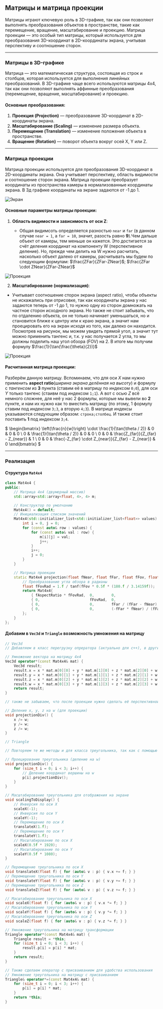 ## Матрицы и матрица проекции

Матрицы играют ключевую роль в 3D-графике, так как они позволяют выполнять преобразования объектов в пространстве, такие как перемещение, вращение, масштабирование и проекцию. Матрица проекции — это особый тип матрицы, который используется для преобразования 3D-координат в 2D-координаты экрана, учитывая перспективу и соотношение сторон.

---

### Матрицы в 3D-графике

Матрица — это математическая структура, состоящая из строк и столбцов, которая используется для выполнения линейных преобразований. В 3D-графике чаще всего используются матрицы 4x4, так как они позволяют выполнять аффинные преобразования (перемещение, вращение, масштабирование) и проекцию.

#### Основные преобразования:

1. **Проекция (Projection)** — преобразование 3D-координат в 2D-координаты экрана.
2. **Масштабирование (Scaling)** — изменение размера объекта.
3. **Перемещение (Translation)** — изменение положения объекта в пространстве.
4. **Вращение (Rotation)** — поворот объекта вокруг осей X, Y или Z.

---

### Матрица проекции

Матрица проекции используется для преобразования 3D-координат в 2D-координаты экрана. Она учитывает перспективу, область видимости и соотношение сторон экрана. Матрица проекции преобразует координаты из пространства камеры в нормализованные координаты экрана. В 3д графике координаты на экране задаются от -1 до 1.

![Экран](images/Screen.png)

#### Основные параметры матрицы проекции:

1. **Область видимости и зависимость от оси Z**:

   - Общая видимсоть определяется разностью `near` и `far` (в данном случае `near = 1`, а `far = 10`, значит, разость равно **9**).Чем дальше объект от камеры, тем меньше он кажется. Это достигается за счёт деления координат на компоненту W (перспективное деление). Но, прежде чем делить на W нужно расчитать, насколько объект далеко от камеры, расчитывать мы будем по следующим формулам: $\frac{ZFar}{ZFar-ZNear}$; $\frac{ZFar \cdot ZNear}{ZFar-ZNear}$

![Проекция](images/Projection1.png)

2. **Масштабирование (нормализация)**:

- Учитывает соотношение сторон экрана (aspect ratio), чтобы объекты не искажались при отрисовке, так как координаты экрана у нас задаются теперь от -1 до 1, то нужно одну из сторон домножать на частное сторон исходного экрана. Но также не стоит забывать, что по отдалению объекта, он не только начинает уменьшаться, но и становится ближе к центру или к краю экрана, а значит нам проецировать его на экран исходя из того, как далеко он находится. Посмотрев на рисунок, мы можем увидеть прямой угол, а значит тут можно применить тангенс и, т.к. у нас получается 2 угла, то мы должны поделить наш угол обзора (FOV) на 2. В итоге мы получим формулу $\frac{1}{\tan(\frac{\theta}{2})}$

![Проекция](images/Projection2.png)

#### Расчитанная матрица проекции:

Разберём данную матрицу. Вспоминаем, что для оси *X* нам нужно применить **aspect ratio**(*ширина экрана делённая на высоту*) и формулу с *тангенсом* из **3** пункта (ставим её в матрицу по индексом `0;0`), для оси *Y* только тангенс (стаивм под индексом `1;1`). А вот с осью *Z* всё немного сложнее, для неё у нас 2 формулы, которые мы вывели во **2** пункте, и нам их нужно как то вместить матрицу (по этому, 1 формулу ставим под индексом `3;3`, а вторую `4;3`). В матрице индексы указываются следующим образом: `строка;столбец`. И также стоит поставить **1** под индексом `3;4`.

$
\begin{bmatrix}
\left(\frac{n}{w}\right) \cdot \frac{1}{\tan(\theta / 2)} & 0 & 0 & 0 \\
0 & \frac{1}{\tan(\theta / 2)} & 0 & 0 \\
0 & 0 & \frac{Z_{far}}{Z_{far} - Z_{near}} & 1 \\
0 & 0 & \frac{-Z_{far} \cdot Z_{near}}{Z_{far} - Z_{near}} & 0
\end{bmatrix}
$

---

### Реализация

#### Структура `Mat4x4`

```cpp
class Mat4x4 {
public:
    // Матрица 4x4 (двумерный массив)
    std::array<std::array<float, 4>, 4> m;

    // Конструктор по умолчанию
    Mat4x4() = default;
    // Инициализация списком значений
    Mat4x4(std::initializer_list<std::initializer_list<float>> values) {
        int i = 0, j = 0;
	    for (const auto& row : values) {
	        for (const auto& val : row) {
	            m[i][j] = val;
	            j++;
	        }
		    i++;
		    j = 0;
    	}
    }

    // Матрица проекции
    static Mat4x4 projection(float fNear, float fFar, float fFov, float fAspectRatio) {
        // Преобразование угла обзора в радианы
        float fFovRad = 1.f / tanf(fFov * 0.5f * (180.f / 3.14159f));
        return Mat4x4{
            { fAspectRatio * fFovRad,  0,        0,                                 0 },
            { 0,                       fFovRad,  0,                                 0 },
            { 0,                       0,        fFar / (fFar - fNear),             1 },
            { 0,                       0,        (-fFar * fNear) / (fFar - fNear),  0 }
        };
    }
};
```

#### Добавим в `Vec3d` и `Triangle` возможность умножения на матрицу

```cpp
// Vec3d
// Добавляем в класс перегрузку опрератора (актуально для c++), в других языках можно реализовать обычным методом

// Умножение вектора на матрицу 4x4
Vec3d operator*(const Mat4x4& mat) {
    Vec3d result;
    result.x = x * mat.m[0][0] + y * mat.m[1][0] + z * mat.m[2][0] + w * mat.m[3][0];
    result.y = x * mat.m[0][1] + y * mat.m[1][1] + z * mat.m[2][1] + w * mat.m[3][1];
    result.z = x * mat.m[0][2] + y * mat.m[1][2] + z * mat.m[2][2] + w * mat.m[3][2];
    result.w = x * mat.m[0][3] + y * mat.m[1][3] + z * mat.m[2][3] + w * mat.m[3][3];
    return result;
}

// также не забываем, что после проекции нужно сделать её перспективной, поделив на компоненту W. По этому добавляем нужный метод

// Деление x, y, z на w (для проекции)
void projectionDiv() {
    x /= w;
    y /= w;
    z /= w;
}
```

```cpp
// Triangle

// Повторяем те же методы и для класса треугольника, так как с помощью него мы изменяем векторы и добавляем дополнительные

// Проецирование треугольника (деление на w)
void projectionDiv() {
    for (size_t i = 0; i < 3; i++) {
        // Деление координат вершины на w
        p[i].projectionDiv();
    }
}

// Масштабирование треугольника для отображения на экране
void scalingToDisplay() {
    // Инверсия по оси X
    scaleX(-1);
    // Инверсия по оси Y
    scaleY(-1);
    // Перемещение по оси X
    translateX(1.f);
    // Перемещение по оси Y
    translateY(1.f);
    // Масштабирование по оси X
    scaleX(0.5f * 1920);
    // Масштабирование по оси Y
    scaleY(0.5f * 1080);
}

// Перемещение треугольника по оси X
void translateX(float f) { for (auto& v : p) { v.x += f; } }
// Перемещение треугольника по оси Y
void translateY(float f) { for (auto& v : p) { v.y += f; } }
// Перемещение треугольника по оси Z
void translateZ(float f) { for (auto& v : p) { v.z += f; } }

// Масштабирование треугольника по оси X
void scaleX(float f) { for (auto& v : p) { v.x *= f; } }
// Масштабирование треугольника по оси Y
void scaleY(float f) { for (auto& v : p) { v.y *= f; } }
// Масштабирование треугольника по оси Z
void scaleZ(float f) { for (auto& v : p) { v.z *= f; } }

// Умножение треугольника на матрицу трансформации
Triangle operator*(const Mat4x4& mat) {
    Triangle result = *this;
    for (size_t i = 0; i < 3; i++) {
        result.p[i] = p[i] * mat;
    }
    return result;
}

// Также сделаем оператор с присваиванием для удобства использования
// Умножение треугольника на матрицу с присваиванием
Triangle& operator*=(const Mat4x4& mat) {
    for (size_t i = 0; i < 3; i++) {
        p[i] = p[i] * mat;
    }
    return *this;
}
```